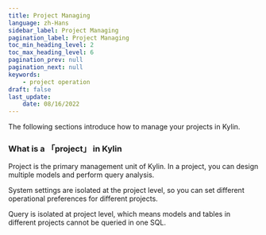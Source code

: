 ```yaml
---
title: Project Managing
language: zh-Hans
sidebar_label: Project Managing
pagination_label: Project Managing
toc_min_heading_level: 2
toc_max_heading_level: 6
pagination_prev: null
pagination_next: null
keywords:
    - project operation
draft: false
last_update:
    date: 08/16/2022
---
```


The following sections introduce how to manage your projects in Kylin.

### <span id="about">What is a **「project」** in Kylin</span>

Project is the primary management unit of Kylin. In a project, you can design multiple models and perform query analysis.

System settings are isolated at the project level, so you can set different operational preferences for different projects.

Query is isolated at project level, which means models and tables in different projects cannot be queried in one SQL.